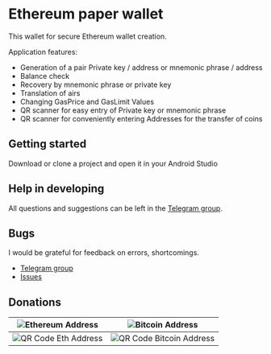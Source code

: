 # Ethereum paper wallet

This wallet for secure Ethereum wallet creation.

Application features:
- Generation of a pair Private key / address or mnemonic phrase / address
- Balance check
- Recovery by mnemonic phrase or private key
- Translation of airs
- Changing GasPrice and GasLimit Values
- QR scanner for easy entry of Private key or mnemonic phrase
- QR scanner for conveniently entering Addresses for the transfer of coins


## Getting started

Download or clone a project and open it in your Android Studio

## Help in developing

All questions and suggestions can be left in the [Telegram group](https://t.me/joinchat/D62dXAwO6kkm8hjlJTR9VA).

## Bugs

I would be grateful for feedback on errors, shortcomings.
+ [Telegram group](https://t.me/joinchat/D62dXAwO6kkm8hjlJTR9VA)
+ [Issues](https://github.com/EasyToken/Ether-Paper-Wallet/issues)

## Donations

| ![Ethereum Address](https://bcdev.info/wp-content/uploads/2018/10/ethereum_logo.png) | ![Bitcoin Address](https://bcdev.info/wp-content/uploads/2018/10/bitcoin_logo.png) |
| --- | --- |
| ![QR Code Eth Address](https://bcdev.info/wp-content/uploads/2018/10/qr_code_eth_address.png) | ![QR Code Bitcoin Address](https://bcdev.info/wp-content/uploads/2018/10/qr_code_btc_address.png) |
